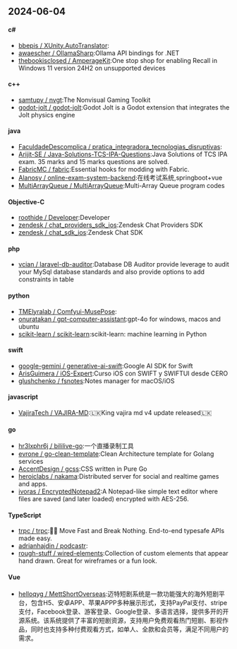 ## 2024-06-04
#### c#
* [bbepis / XUnity.AutoTranslator](https://github.com/bbepis/XUnity.AutoTranslator):
* [awaescher / OllamaSharp](https://github.com/awaescher/OllamaSharp):Ollama API bindings for .NET
* [thebookisclosed / AmperageKit](https://github.com/thebookisclosed/AmperageKit):One stop shop for enabling Recall in Windows 11 version 24H2 on unsupported devices
#### c++
* [samtupy / nvgt](https://github.com/samtupy/nvgt):The Nonvisual Gaming Toolkit
* [godot-jolt / godot-jolt](https://github.com/godot-jolt/godot-jolt):Godot Jolt is a Godot extension that integrates the Jolt physics engine
#### java
* [FaculdadeDescomplica / pratica_integradora_tecnologias_disruptivas](https://github.com/FaculdadeDescomplica/pratica_integradora_tecnologias_disruptivas):
* [Arijit-SE / Java-Solutions-TCS-IPA-Questions](https://github.com/Arijit-SE/Java-Solutions-TCS-IPA-Questions):Java Solutions of TCS IPA exam. 35 marks and 15 marks questions are solved.
* [FabricMC / fabric](https://github.com/FabricMC/fabric):Essential hooks for modding with Fabric.
* [Alanosy / online-exam-system-backend](https://github.com/Alanosy/online-exam-system-backend):在线考试系统,springboot+vue
* [MultiArrayQueue / MultiArrayQueue](https://github.com/MultiArrayQueue/MultiArrayQueue):Multi-Array Queue program codes
#### Objective-C
* [roothide / Developer](https://github.com/roothide/Developer):Developer
* [zendesk / chat_providers_sdk_ios](https://github.com/zendesk/chat_providers_sdk_ios):Zendesk Chat Providers SDK
* [zendesk / chat_sdk_ios](https://github.com/zendesk/chat_sdk_ios):Zendesk Chat SDK
#### php
* [vcian / laravel-db-auditor](https://github.com/vcian/laravel-db-auditor):Database DB Auditor provide leverage to audit your MySql database standards and also provide options to add constraints in table
#### python
* [TMElyralab / Comfyui-MusePose](https://github.com/TMElyralab/Comfyui-MusePose):
* [onuratakan / gpt-computer-assistant](https://github.com/onuratakan/gpt-computer-assistant):gpt-4o for windows, macos and ubuntu
* [scikit-learn / scikit-learn](https://github.com/scikit-learn/scikit-learn):scikit-learn: machine learning in Python
#### swift
* [google-gemini / generative-ai-swift](https://github.com/google-gemini/generative-ai-swift):Google AI SDK for Swift
* [ArisGuimera / iOS-Expert](https://github.com/ArisGuimera/iOS-Expert):Curso iOS con SWIFT y SWIFTUI desde CERO
* [glushchenko / fsnotes](https://github.com/glushchenko/fsnotes):Notes manager for macOS/iOS
#### javascript
* [VajiraTech / VAJIRA-MD](https://github.com/VajiraTech/VAJIRA-MD):🇱🇰King vajira md v4 update released🇱🇰
#### go
* [hr3lxphr6j / bililive-go](https://github.com/hr3lxphr6j/bililive-go):一个直播录制工具
* [evrone / go-clean-template](https://github.com/evrone/go-clean-template):Clean Architecture template for Golang services
* [AccentDesign / gcss](https://github.com/AccentDesign/gcss):CSS written in Pure Go
* [heroiclabs / nakama](https://github.com/heroiclabs/nakama):Distributed server for social and realtime games and apps.
* [ivoras / EncryptedNotepad2](https://github.com/ivoras/EncryptedNotepad2):A Notepad-like simple text editor where files are saved (and later loaded) encrypted with AES-256.
#### TypeScript
* [trpc / trpc](https://github.com/trpc/trpc):🧙‍♀️ Move Fast and Break Nothing. End-to-end typesafe APIs made easy.
* [adrianhajdin / podcastr](https://github.com/adrianhajdin/podcastr):
* [rough-stuff / wired-elements](https://github.com/rough-stuff/wired-elements):Collection of custom elements that appear hand drawn. Great for wireframes or a fun look.
#### Vue
* [helloqyg / MettShortOverseas](https://github.com/helloqyg/MettShortOverseas):迈特短剧系统是一款功能强大的海外短剧平台，包含H5、安卓APP、苹果APPP多种展示形式，支持PayPal支付、stripe支付，Facebook登录、游客登录、Google登录、多语言选择，提供多开的开源系统。该系统提供了丰富的短剧资源，支持用户免费观看热门短剧、影视作品，同时也支持多种付费观看方式，如单人、全款和会员等，满足不同用户的需求。
